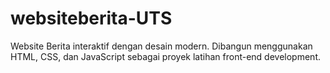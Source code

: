 # websiteberita-UTS
Website Berita interaktif dengan desain modern. Dibangun menggunakan HTML, CSS, dan JavaScript sebagai proyek latihan front-end development.
